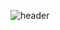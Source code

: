 ![header](https://capsule-render.vercel.app/api?text=Welcome%my%profiletetype=wave&color=auto&height=300&section=header&text=capsule%20render&fontSize=90)

<!--
**Honey0v/Honey0v** is a ✨ _special_ ✨ repository because its `README.md` (this file) appears on your GitHub profile.

Here are some ideas to get you started:

- 🔭 I’m currently working on ...
- 🌱 I’m currently learning ...
- 👯 I’m looking to collaborate on ...
- 🤔 I’m looking for help with ...
- 💬 Ask me about ...
- 📫 How to reach me: ...
- 😄 Pronouns: ...
- ⚡ Fun fact: ...
-->

